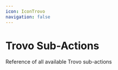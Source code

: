 ```yaml
---
icon: IconTrovo
navigation: false
---
```


# Trovo Sub-Actions
Reference of all available Trovo sub-actions